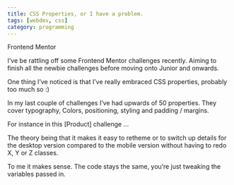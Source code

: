 ```yaml
---
title: CSS Properties, or I have a problem.
tags: [webdev, css]
category: programming
---
```




Frontend Mentor

I’ve be rattling off some Frontend Mentor challenges recently. Aiming to finish all the newbie challenges before moving onto Junior and onwards.

One thing I’ve noticed is that I’ve really embraced CSS properties, probably too much so :)

In my last couple of challenges I’ve had upwards of 50 properties. They cover typography, Colors, positioning, styling and padding / margins.

For instance in this [Product] challenge …

The theory being that it makes it easy to retheme or to switch up details for the desktop version compared to the mobile version without having to redo X, Y or Z classes.

To me it makes sense. The code stays the same, you’re just tweaking the variables passed in.



